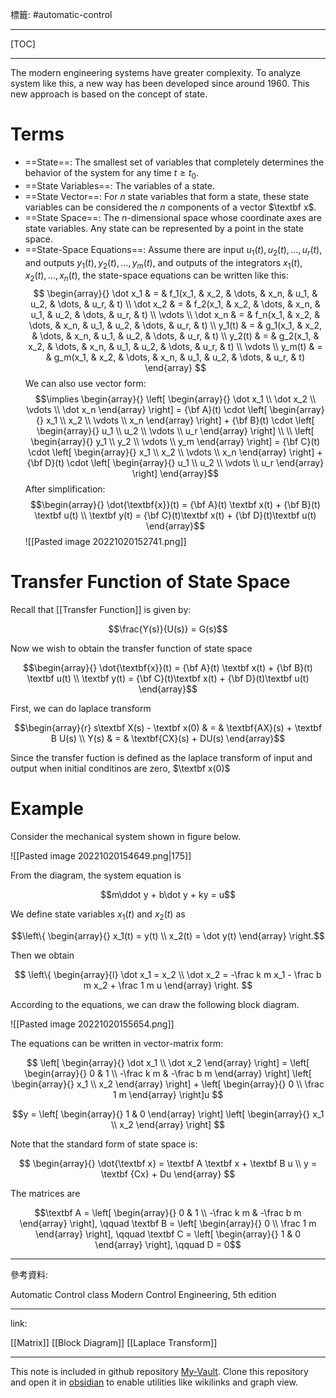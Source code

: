 標籤: #automatic-control 

---

[TOC]

---

The modern engineering systems have greater complexity. To analyze system like this, a new way has been developed since around 1960. This new approach is based on the concept of state.

# Terms

- ==State==: The smallest set of variables that completely determines the behavior of the system for any time $t \geq t_0$.
- ==State Variables==: The variables of a state.
- ==State Vector==: For $n$ state variables that form a state, these state variables can be considered the $n$ components of a vector $\textbf x$.
- ==State Space==: The $n$-dimensional space whose coordinate axes are state variables. Any state can be represented by a point in the state space.
- ==State-Space Equations==: Assume there are input $u_1(t), u_2(t), \dots, u_r(t)$, and outputs $y_1(t), y_2(t), \dots, y_m(t)$, and outputs of the integrators $x_1(t), x_2(t), \dots, x_n(t)$, the state-space equations can be written like this:
$$
\begin{array}{}
	\dot x_1 & = & f_1(x_1, & x_2, & \dots, & x_n, & u_1, & u_2, & \dots, & u_r, & t) \\
	\dot x_2 & = & f_2(x_1, & x_2, & \dots, & x_n, & u_1, & u_2, & \dots, & u_r, & t) \\
	\vdots \\
	\dot x_n & = & f_n(x_1, & x_2, & \dots, & x_n, & u_1, & u_2, & \dots, & u_r, & t) \\
	y_1(t) & = & g_1(x_1, & x_2, & \dots, & x_n, & u_1, & u_2, & \dots, & u_r, & t) \\
	y_2(t) & = & g_2(x_1, & x_2, & \dots, & x_n, & u_1, & u_2, & \dots, & u_r, & t) \\
	\vdots \\
	y_m(t) & = & g_m(x_1, & x_2, & \dots, & x_n, & u_1, & u_2, & \dots, & u_r, & t)
\end{array}
$$
We can also use vector form:
$$\implies 
\begin{array}{}
	\left[
		\begin{array}{}
			\dot x_1 \\
			\dot x_2 \\
			\vdots \\
			\dot x_n
		\end{array}
	\right] = 
	{\bf A}(t) \cdot \left[
		\begin{array}{}
			x_1 \\
			x_2 \\
			\vdots \\
			x_n
		\end{array}
	\right] +
	{\bf B}(t) \cdot
	\left[
		\begin{array}{}
			u_1 \\
			u_2 \\
			\vdots \\
			u_r
		\end{array}
	\right] \\ \\
	\left[
		\begin{array}{}
			y_1 \\
			y_2 \\
			\vdots \\
			y_m
		\end{array}
	\right] = 
	{\bf C}(t) \cdot
	\left[
		\begin{array}{}
			x_1 \\
			x_2 \\
			\vdots \\
			x_n
		\end{array}
	\right] + {\bf D}(t) \cdot
	\left[
		\begin{array}{}
			u_1 \\
			u_2 \\
			\vdots \\
			u_r
		\end{array}
	\right]
\end{array}$$
After simplification:
$$\begin{array}{}
	\dot{\textbf{x}}(t) = {\bf A}(t) \textbf x(t) + {\bf B}(t) \textbf u(t) \\
	\textbf y(t) = {\bf C}(t)\textbf x(t) + {\bf D}(t)\textbf u(t)
\end{array}$$
![[Pasted image 20221020152741.png]]

# Transfer Function of State Space

Recall that [[Transfer Function]] is given by:

$$\frac{Y(s)}{U(s)} = G(s)$$

Now we wish to obtain the transfer function of state space

$$\begin{array}{}
	\dot{\textbf{x}}(t) = {\bf A}(t) \textbf x(t) + {\bf B}(t) \textbf u(t) \\
	\textbf y(t) = {\bf C}(t)\textbf x(t) + {\bf D}(t)\textbf u(t)
\end{array}$$

First, we can do laplace transform

$$\begin{array}{r}
	s\textbf X(s) - \textbf x(0) & = & 
	\textbf{AX}(s) + \textbf B U(s) \\
	Y(s) & = &
	\textbf{CX}(s) + DU(s)
\end{array}$$

Since the transfer fuction is defined as the laplace transform of input and output when initial conditinos are zero, $\textbf x(0)$

# Example

Consider the mechanical system shown in figure below.

![[Pasted image 20221020154649.png|175]]

From the diagram, the system equation is

$$m\ddot y + b\dot y + ky = u$$

We define state variables $x_1(t)$ and $x_2(t)$ as

$$\left\{
	\begin{array}{}
		x_1(t) = y(t) \\
		x_2(t) = \dot y(t)
	\end{array}
\right.$$

Then we obtain

$$
\left\{
	\begin{array}{l}
		\dot x_1 = x_2 \\
		\dot x_2 = 
		-\frac k m x_1 
		- \frac b m x_2
		+ \frac 1 m u
	\end{array}
\right.
$$

According to the equations, we can draw the following block diagram.

![[Pasted image 20221020155654.png]]

The equations can be written in vector-matrix form:

$$
\left[
	\begin{array}{}
		\dot x_1 \\
		\dot x_2
	\end{array}
\right] = 
\left[
	\begin{array}{}
		0 & 1 \\
		-\frac k m & -\frac b m
	\end{array}
\right]
\left[
	\begin{array}{}
		x_1 \\
		x_2
	\end{array}
\right] +
\left[
	\begin{array}{}
		0 \\
		\frac 1 m
	\end{array}
\right]u
$$

$$y = \left[
	\begin{array}{}
		1 & 0
	\end{array}
\right]
\left[
	\begin{array}{}
		x_1 \\
		x_2
	\end{array}
\right]
$$

Note that the standard form of state space is:

$$
\begin{array}{}
	\dot{\textbf x} = \textbf A \textbf x + \textbf B u \\
	y = \textbf {Cx} + Du
\end{array}
$$

The matrices are

$$\textbf A = 
\left[
	\begin{array}{}
		0 & 1 \\
		-\frac k m & -\frac b m
	\end{array}
\right], \qquad \textbf B = 
\left[
	\begin{array}{}
		0 \\
		\frac 1 m
	\end{array}
\right], \qquad \textbf C = 
\left[
	\begin{array}{}
		1 & 0
	\end{array}
\right], \qquad D = 0$$

---

參考資料:

Automatic Control class
Modern Control Engineering, 5th edition

---

link:

[[Matrix]]
[[Block Diagram]]
[[Laplace Transform]]

---

This note is included in github repository [My-Vault](https://github.com/LittleD3092/My-Vault.git). Clone this repository and open it in [obsidian](https://obsidian.md/) to enable utilities like wikilinks and graph view.